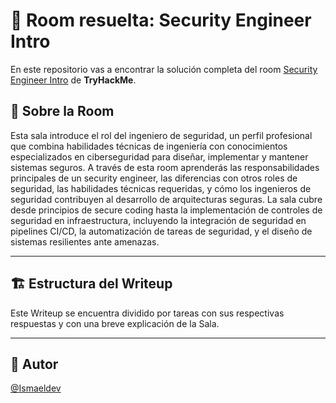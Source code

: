 # 🚪 Room resuelta: Security Engineer Intro
En este repositorio vas a encontrar la solución completa del room [Security Engineer Intro](https://tryhackme.com/room/securityengineerintro) de **TryHackMe**.

## 📝 Sobre la Room
Esta sala introduce el rol del ingeniero de seguridad, un perfil profesional que combina habilidades técnicas de ingeniería con conocimientos especializados en ciberseguridad para diseñar, implementar y mantener sistemas seguros. A través de esta room aprenderás las responsabilidades principales de un security engineer, las diferencias con otros roles de seguridad, las habilidades técnicas requeridas, y cómo los ingenieros de seguridad contribuyen al desarrollo de arquitecturas seguras. La sala cubre desde principios de secure coding hasta la implementación de controles de seguridad en infraestructura, incluyendo la integración de seguridad en pipelines CI/CD, la automatización de tareas de seguridad, y el diseño de sistemas resilientes ante amenazas.

---

## 🏗️ Estructura del Writeup
Este Writeup se encuentra dividido por tareas con sus respectivas respuestas y con una breve explicación de la Sala.

---

## 🥷 Autor
[@Ismaeldev](https://www.ismaeldev.com/)